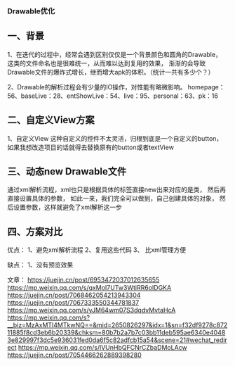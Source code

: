 ### Drawable优化

## 一、背景

1、在迭代的过程中，经常会遇到区别仅仅是一个背景颜色和圆角的Drawable，
这类的文件命名也是很难统一，从而难以达到复用的效果，
渐渐的会导致Drawable文件的爆炸式增长，继而增大apk的体积。（统计一共有多少个？）

2、Drawable的解析过程会有少量的IO操作，对性能有略微影响。
homepage：56、baseLive：28、entShowLive：54、live：95、personal：63、pk：16

## 二、自定义View方案

1、自定义View
这种自定义的控件不太灵活，归根到底是一个自定义的button，如果我想改造项目的话就得去替换原有的button或者textView

## 三、动态new Drawable文件

通过xml解析流程，xml也只是根据具体的标签直接new出来对应的是类，
然后再直接设置具体的参数， 如此一来，我们完全可以做到，自己创建具体的对象，
然后设置参数，这样就避免了xml解析这一步


## 四、方案对比

优点：
1、避免xml解析流程
2、复用这些代码
3、 比xml管理方便

缺点：
1、没有预览效果


文章：
https://juejin.cn/post/6953472037012635655
https://mp.weixin.qq.com/s/qxMoI7UTw3WtiRR6oIDGKA
https://juejin.cn/post/7068462054213943304
https://juejin.cn/post/7067333550344781837
https://mp.weixin.qq.com/s/yJM64wm07S3dqdvMvtaHcA
https://mp.weixin.qq.com/s?__biz=MzAxMTI4MTkwNQ==&mid=2650826297&idx=1&sn=f32df9278c87211885f8cd3eb6b20339&chksm=80b7b2a7b7c03bb11deb595ae6340e40483e829997f3dc5e936031fed0da6f5c82adfcb15a54&scene=21#wechat_redirect
https://mp.weixin.qq.com/s/lVUnHbQFCNrCZbaDMoLAcw
https://juejin.cn/post/7054466262889398280


